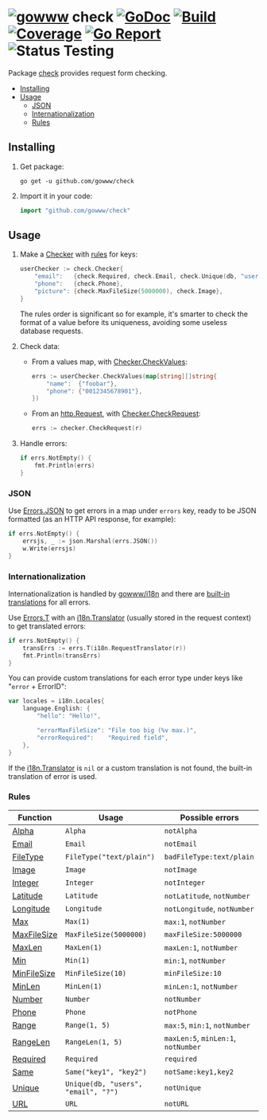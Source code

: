 # [![gowww](https://avatars.githubusercontent.com/u/18078923?s=20)](https://github.com/gowww) check [![GoDoc](https://godoc.org/github.com/gowww/check?status.svg)](https://godoc.org/github.com/gowww/check) [![Build](https://travis-ci.org/gowww/check.svg?branch=master)](https://travis-ci.org/gowww/check) [![Coverage](https://coveralls.io/repos/github/gowww/check/badge.svg?branch=master)](https://coveralls.io/github/gowww/check?branch=master) [![Go Report](https://goreportcard.com/badge/github.com/gowww/check)](https://goreportcard.com/report/github.com/gowww/check) ![Status Testing](https://img.shields.io/badge/status-testing-orange.svg)

Package [check](https://godoc.org/github.com/gowww/check) provides request form checking.

- [Installing](#installing)
- [Usage](#usage)
	- [JSON](#json)
	- [Internationalization](#internationalization)
	- [Rules](#rules)

## Installing

1. Get package:

	```Shell
	go get -u github.com/gowww/check
	```

2. Import it in your code:

	```Go
	import "github.com/gowww/check"
	```

## Usage

1. Make a [Checker](https://godoc.org/github.com/gowww/check#Checker) with [rules](#rules) for keys:

	```Go
	userChecker := check.Checker{
		"email":   {check.Required, check.Email, check.Unique(db, "users", "email", "?")},
		"phone":   {check.Phone},
		"picture": {check.MaxFileSize(5000000), check.Image},
	}
	```

	The rules order is significant so for example, it's smarter to check the format of a value before its uniqueness, avoiding some useless database requests.

2. Check data:

	- From a values map, with [Checker.CheckValues](https://godoc.org/github.com/gowww/check#Checker.CheckValues):

		```Go
		errs := userChecker.CheckValues(map[string][]string{
			"name":  {"foobar"},
			"phone": {"0012345678901"},
		})
		```

	- From an [http.Request](https://golang.org/pkg/net/http/#Request), with [Checker.CheckRequest](https://godoc.org/github.com/gowww/check#Checker.CheckRequest):

		```Go
		errs := checker.CheckRequest(r)
		```

3. Handle errors:

	```Go
	if errs.NotEmpty() {
		fmt.Println(errs)
	}
	```

### JSON

Use [Errors.JSON](https://godoc.org/github.com/gowww/check#Errors.JSON) to get errors in a map under `errors` key, ready to be JSON formatted (as an HTTP API response, for example):

```Go
if errs.NotEmpty() {
	errsjs, _ := json.Marshal(errs.JSON())
	w.Write(errsjs)
}
```

### Internationalization

Internationalization is handled by [gowww/i18n](https://godoc.org/github.com/gowww/i18n) and there are [built-in translations](https://godoc.org/github.com/gowww/check#pkg-variables) for all errors.

Use [Errors.T](https://godoc.org/github.com/gowww/check#Errors.T) with an [i18n.Translator](https://godoc.org/github.com/gowww/i18n#Translator) (usually stored in the request context) to get translated errors:

```Go
if errs.NotEmpty() {
	transErrs := errs.T(i18n.RequestTranslator(r))
	fmt.Println(transErrs)
}
```

You can provide custom translations for each error type under keys like "`error` + ErrorID":

```Go
var locales = i18n.Locales{
	language.English: {
		"hello": "Hello!",

		"errorMaxFileSize": "File too big (%v max.)",
		"errorRequired":    "Required field",
	},
}
```

If the [i18n.Translator](https://godoc.org/github.com/gowww/i18n#Translator) is `nil` or a custom translation is not found, the built-in translation of error is used.

### Rules

Function                                                            | Usage                               | Possible errors
--------------------------------------------------------------------|-------------------------------------|------------------------------------
[Alpha](https://godoc.org/github.com/gowww/check#Alpha)             | `Alpha`                             | `notAlpha`
[Email](https://godoc.org/github.com/gowww/check#Email)             | `Email`                             | `notEmail`
[FileType](https://godoc.org/github.com/gowww/check#FileType)       | `FileType("text/plain")`            | `badFileType:text/plain`
[Image](https://godoc.org/github.com/gowww/check#Image)             | `Image`                             | `notImage`
[Integer](https://godoc.org/github.com/gowww/check#Integer)         | `Integer`                           | `notInteger`
[Latitude](https://godoc.org/github.com/gowww/check#Latitude)       | `Latitude`                          | `notLatitude`, `notNumber`
[Longitude](https://godoc.org/github.com/gowww/check#Longitude)     | `Longitude`                         | `notLongitude`, `notNumber`
[Max](https://godoc.org/github.com/gowww/check#Max)                 | `Max(1)`                            | `max:1`, `notNumber`
[MaxFileSize](https://godoc.org/github.com/gowww/check#MaxFileSize) | `MaxFileSize(5000000)`              | `maxFileSize:5000000`
[MaxLen](https://godoc.org/github.com/gowww/check#MaxLen)           | `MaxLen(1)`                         | `maxLen:1`, `notNumber`
[Min](https://godoc.org/github.com/gowww/check#Min)                 | `Min(1)`                            | `min:1`, `notNumber`
[MinFileSize](https://godoc.org/github.com/gowww/check#MinFileSize) | `MinFileSize(10)`                   | `minFileSize:10`
[MinLen](https://godoc.org/github.com/gowww/check#MinLen)           | `MinLen(1)`                         | `minLen:1`, `notNumber`
[Number](https://godoc.org/github.com/gowww/check#Number)           | `Number`                            | `notNumber`
[Phone](https://godoc.org/github.com/gowww/check#Phone)             | `Phone`                             | `notPhone`
[Range](https://godoc.org/github.com/gowww/check#Range)             | `Range(1, 5)`                       | `max:5`, `min:1`, `notNumber`
[RangeLen](https://godoc.org/github.com/gowww/check#RangeLen)       | `RangeLen(1, 5)`                    | `maxLen:5`, `minLen:1`, `notNumber`
[Required](https://godoc.org/github.com/gowww/check#Required)       | `Required`                          | `required`
[Same](https://godoc.org/github.com/gowww/check#Same)               | `Same("key1", "key2")`              | `notSame:key1,key2`
[Unique](https://godoc.org/github.com/gowww/check#Unique)           | `Unique(db, "users", "email", "?")` | `notUnique`
[URL](https://godoc.org/github.com/gowww/check#URL)                 | `URL`                               | `notURL`
